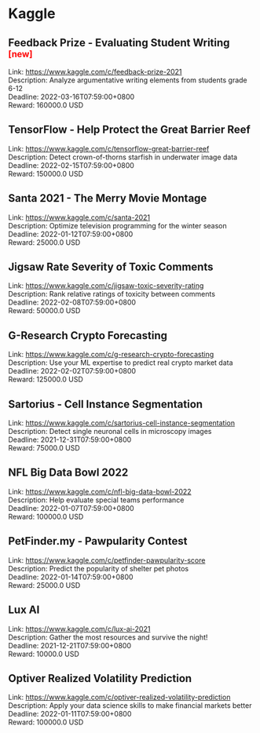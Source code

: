 # Kaggle



## Feedback Prize - Evaluating Student Writing <sup style="color:red">[new]<sup>  

Link: https://www.kaggle.com/c/feedback-prize-2021  
Description: Analyze argumentative writing elements from students grade 6-12   
Deadline: 2022-03-16T07:59:00+0800  
Reward: 160000.0 USD  


## TensorFlow - Help Protect the Great Barrier Reef 

Link: https://www.kaggle.com/c/tensorflow-great-barrier-reef  
Description: Detect crown-of-thorns starfish in underwater image data  
Deadline: 2022-02-15T07:59:00+0800  
Reward: 150000.0 USD  


## Santa 2021 - The Merry Movie Montage

Link: https://www.kaggle.com/c/santa-2021  
Description: Optimize television programming for the winter season  
Deadline: 2022-01-12T07:59:00+0800  
Reward: 25000.0 USD  


## Jigsaw Rate Severity of Toxic Comments   

Link: https://www.kaggle.com/c/jigsaw-toxic-severity-rating  
Description: Rank relative ratings of toxicity between comments  
Deadline: 2022-02-08T07:59:00+0800  
Reward: 50000.0 USD  


## G-Research Crypto Forecasting 

Link: https://www.kaggle.com/c/g-research-crypto-forecasting  
Description: Use your ML expertise to predict real crypto market data  
Deadline: 2022-02-02T07:59:00+0800  
Reward: 125000.0 USD  


## Sartorius - Cell Instance Segmentation

Link: https://www.kaggle.com/c/sartorius-cell-instance-segmentation  
Description: Detect single neuronal cells in microscopy images  
Deadline: 2021-12-31T07:59:00+0800  
Reward: 75000.0 USD  


## NFL Big Data Bowl 2022

Link: https://www.kaggle.com/c/nfl-big-data-bowl-2022  
Description: Help evaluate special teams performance  
Deadline: 2022-01-07T07:59:00+0800  
Reward: 100000.0 USD  


## PetFinder.my - Pawpularity Contest

Link: https://www.kaggle.com/c/petfinder-pawpularity-score  
Description: Predict the popularity of shelter pet photos  
Deadline: 2022-01-14T07:59:00+0800  
Reward: 25000.0 USD  


## Lux AI

Link: https://www.kaggle.com/c/lux-ai-2021  
Description: Gather the most resources and survive the night!  
Deadline: 2021-12-21T07:59:00+0800  
Reward: 10000.0 USD  


## Optiver Realized Volatility Prediction

Link: https://www.kaggle.com/c/optiver-realized-volatility-prediction  
Description: Apply your data science skills to make financial markets better  
Deadline: 2022-01-11T07:59:00+0800  
Reward: 100000.0 USD  

